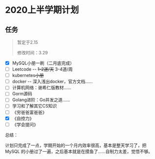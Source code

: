 # 2020上半学期计划

## 任务

>    暂定于2.15
>
>    修改时间：3.29

+   [x] MySQL小册一刷（二月底完成）
+   [ ] Leetcode -- ~~1-2道/天~~ 3-4道/周
+   [ ] kubernetes~~小册~~
+   [ ] docker -- 深入浅出docker，官方文档……
+   [ ] 计算机网络：谢希仁版教材……
+   [ ] Gorm源码
+   [ ] Golang进阶：Go并发之道……
+   [ ] 学习和了解其它CS知识
+   [ ] 《穷爸爸富爸爸》
+   [x] 《自控力》
+   [ ] 《学会提问》

总结：

计划只完成了一点，学期开始的一个月内效率很高，基本是整天学习了，把MySQL 的小册过了一遍，之后基本就是在摸鱼了……自制力太差，觉悟不够。